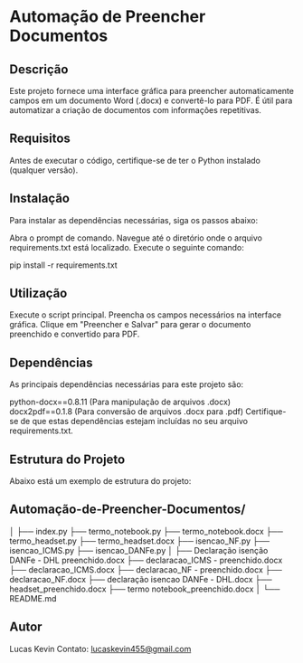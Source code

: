 # Automação de Preencher Documentos

## Descrição
Este projeto fornece uma interface gráfica para preencher automaticamente campos em um documento Word (.docx) e convertê-lo para PDF. É útil para automatizar a criação de documentos com informações repetitivas.

## Requisitos
Antes de executar o código, certifique-se de ter o Python instalado (qualquer versão).

## Instalação
Para instalar as dependências necessárias, siga os passos abaixo:

Abra o prompt de comando.
Navegue até o diretório onde o arquivo requirements.txt está localizado.
Execute o seguinte comando:

pip install -r requirements.txt

## Utilização
Execute o script principal.
Preencha os campos necessários na interface gráfica.
Clique em "Preencher e Salvar" para gerar o documento preenchido e convertido para PDF.

## Dependências
As principais dependências necessárias para este projeto são:

python-docx==0.8.11 (Para manipulação de arquivos .docx)
docx2pdf==0.1.8 (Para conversão de arquivos .docx para .pdf)
Certifique-se de que estas dependências estejam incluídas no seu arquivo requirements.txt.

## Estrutura do Projeto
Abaixo está um exemplo de estrutura do projeto:


## Automação-de-Preencher-Documentos/
│
├── index.py
├── termo_notebook.py
├── termo_notebook.docx
├── termo_headset.py
├── termo_headset.docx
├── isencao_NF.py
├── isencao_ICMS.py
├── isencao_DANFe.py
│
├── Declaração isenção DANFe - DHL preenchido.docx
├── declaracao_ICMS - preenchido.docx
├── declaracao_ICMS.docx
├── declaracao_NF - preenchido.docx
├── declaracao_NF.docx
├── declaração isencao DANFe - DHL.docx
├── headset_preenchido.docx
├── termo notebook_preenchido.docx
│
└── README.md

## Autor
Lucas Kevin
Contato: lucaskevin455@gmail.com
